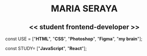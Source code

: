<div align="center"><h1>MARIA SERAYA</h1>
<h2><< student frontend-developer >></h2></div>

const USE = ["<b>HTML</b>", "<b>CSS</b>", "<b>Photoshop</b>", "<b>Figma</b>", "<b>my brain</b>"];

const STUDY= ["<b>JavaScript</b>", "<b>React</b>"];


